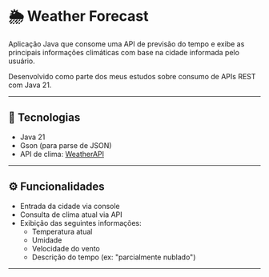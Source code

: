 # 🌦️ Weather Forecast

Aplicação Java que consome uma API de previsão do tempo e exibe as principais informações climáticas com base na cidade informada pelo usuário.

Desenvolvido como parte dos meus estudos sobre consumo de APIs REST com Java 21.

---

## 🔧 Tecnologias

- Java 21
- Gson (para parse de JSON)
- API de clima: [WeatherAPI](https://www.weatherapi.com/)


---

## ⚙️ Funcionalidades

- Entrada da cidade via console
- Consulta de clima atual via API
- Exibição das seguintes informações:
  - Temperatura atual
  - Umidade
  - Velocidade do vento
  - Descrição do tempo (ex: "parcialmente nublado")

---
